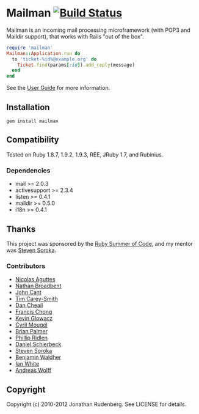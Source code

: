 # Mailman [![Build Status](https://secure.travis-ci.org/titanous/mailman.png)](https://secure.travis-ci.org/titanous/mailman)

Mailman is an incoming mail processing microframework (with POP3 and Maildir
support), that works with Rails "out of the box".

```ruby
require 'mailman'
Mailman::Application.run do
  to 'ticket-%id%@example.org' do 
    Ticket.find(params[:id]).add_reply(message)
  end
end
```

See the [User Guide](https://github.com/titanous/mailman/blob/master/USER_GUIDE.md) for more information.


## Installation

    gem install mailman

## Compatibility

Tested on Ruby 1.8.7, 1.9.2, 1.9.3, REE, JRuby 1.7, and Rubinius.

### Dependencies

 * mail >= 2.0.3
 * activesupport >= 2.3.4
 * listen >= 0.4.1
 * maildir >= 0.5.0
 * i18n >= 0.4.1

## Thanks

This project was sponsored by the [Ruby Summer of Code](http://rubysoc.org),
and my mentor was [Steven Soroka](http://github.com/ssoroka).

### Contributors

- [Nicolas Aguttes](http://github.com/tranquiliste)
- [Nathan Broadbent](https://github.com/ndbroadbent)
- [John Cant](https://github.com/johncant)
- [Tim Carey-Smith](http://github.com/halorgium)
- [Dan Cheail](https://github.com/DanCheail)
- [Francis Chong](https://github.com/siuying)
- [Kevin Glowacz](https://github.com/kjg)
- [Cyril Mougel](http://github.com/shingara)
- [Brian Palmer](https://github.com/codekitchen)
- [Phillip Ridlen](https://github.com/philtr)
- [Daniel Schierbeck](http://github.com/dasch)
- [Steven Soroka](http://github.com/ssoroka)
- [Benjamin Waldher](https://github.com/lgbr)
- [Ian White](http://github.com/ianwhite)
- [Andreas Wolff](https://github.com/rubyphunk)


## Copyright

Copyright (c) 2010-2012 Jonathan Rudenberg. See LICENSE for details.
